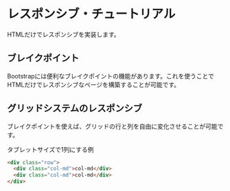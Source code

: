 # レスポンシブ・チュートリアル
HTMLだけでレスポンシブを実装します。

## ブレイクポイント
Bootstrapには便利なブレイクポイントの機能があります。これを使うことでHTMLだけでレスポンシブなページを構築することが可能です。


## グリッドシステムのレスポンシブ

ブレイクポイントを使えば、グリッドの行と列を自由に変化させることが可能です。

タブレットサイズで1列にする例

```html
<div class="row">
  <div class="col-md">col-md</div>
  <div class="col-md">col-md</div>
</div>
```